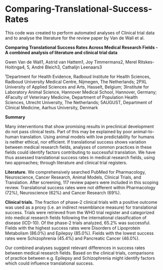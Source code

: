# Comparing-Translational-Success-Rates
This code was created to perform automated analyses of Clinical trial data and to analyse the literature for the review paper by Van de Wall et al.

**Comparing Translational Success Rates Across Medical Research Fields  - A combined analysis of literature and clinical trial data**

Gwen Van de Wall1, Astrid van Hattem1, Joy Timmermans2, Merel Ritskes-Hoitinga4, 5, André Bleich3, Cathalijn Leenaars3

¹Department for Health Evidence, Radboud Institute for Health Sciences, Radboud University Medical Centre, Nijmegen, The Netherlands; 
2PXL University of Applied Sciences and Arts, Hasselt, Belgium; 3Institute for Laboratory Animal Science, Hannover Medical School, Hannover, Germany; 
4Faculty of Veterinary Medicine, Department of Population Health Sciences, Utrecht University, The Netherlands; 
5AUGUST, Department of  Clinical Medicine, Aarhus University, Denmark

**Summary**

Many interventions that show promising results in preclinical development do not pass clinical tests. 
Part of this may be explained by poor animal-to-human translation. Using animal models with low predictability for humans is neither ethical, nor efficient.
If translational success shows variation between medical research fields, analyses of common practices in these fields could identify factors contributing 
to successful translation. We have thus assessed translational success rates in medical research fields, using two approaches; through literature and 
clinical trial registers.

**Literature.** We comprehensively searched PubMed for Pharmacology, Neuroscience, Cancer Research, Animal Models, Clinical Trials, and Translation. 
After screening, 117 review papers were included in this scoping review. Translational success rates were not different within Pharmacology (72%), 
Neuroscience (62%) and Cancer Research (69%).

**Clinical trials.** The fraction of phase-2 clinical trials with a positive outcome was used as a proxy (i.e. an indirect resemblance measure) for 
translational success. Trials were retrieved from the WHO trial register and categorized into medical research fields following the international 
classification of disease (ICD-10). Of the phase-2 trials analyzed, 65.2% was successful. Fields with the highest success rates were 
Disorders of Lipoprotein Metabolism (86.0%) and Epilepsy (85.0%). Fields with the lowest success rates were Schizophrenia (45.4%) and 
Pancreatic Cancer (46.0%).

Our combined analyses suggest relevant differences in success rates between medical research fields. Based on the clinical trials, comparisons of practice 
between e.g. Epilepsy and Schizophrenia might identify factors which could influence translational success.
